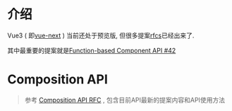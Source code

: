 # 介绍

Vue3 ( 即[vue-next](https://github.com/vuejs/vue-next) ) 当前还处于预览版, 但很多提案[rfcs](https://github.com/vuejs/rfcs)已经出来了. 

其中最重要的提案就是[Function-based Component API            #42](https://github.com/vuejs/rfcs/pull/42)

# Composition API



> 参考 [Composition API RFC](https://vue-composition-api-rfc.netlify.com/#summary) , 包含目前API最新的提案内容和API使用方法